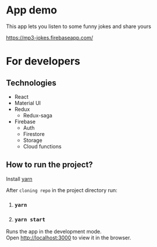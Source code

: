 # App demo
This app lets you listen to some funny jokes and share yours

https://mp3-jokes.firebaseapp.com/

# For developers

## Technologies
* React
* Material UI
* Redux
  - Redux-saga
* Firebase
  - Auth
  - Firestore
  - Storage
  - Cloud functions

## How to run the project?
Install [yarn](https://yarnpkg.com/) 

After `cloning repo` in the project directory run:
1. ### `yarn`
2. ### `yarn start`

Runs the app in the development mode.<br />
Open [http://localhost:3000](http://localhost:3000) to view it in the browser.

